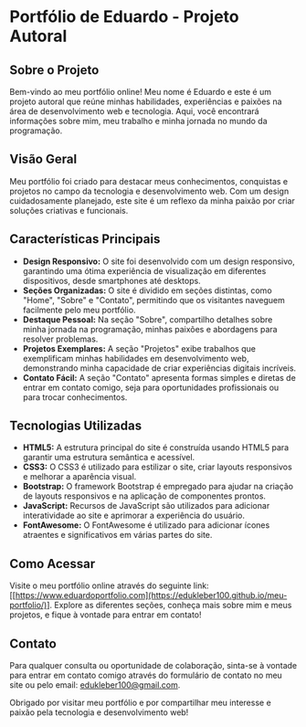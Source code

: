 # Portfólio de Eduardo - Projeto Autoral

## Sobre o Projeto

Bem-vindo ao meu portfólio online! Meu nome é Eduardo e este é um projeto autoral que reúne minhas habilidades, experiências e paixões na área de desenvolvimento web e tecnologia. Aqui, você encontrará informações sobre mim, meu trabalho e minha jornada no mundo da programação.

## Visão Geral

Meu portfólio foi criado para destacar meus conhecimentos, conquistas e projetos no campo da tecnologia e desenvolvimento web. Com um design cuidadosamente planejado, este site é um reflexo da minha paixão por criar soluções criativas e funcionais.

## Características Principais

- **Design Responsivo:** O site foi desenvolvido com um design responsivo, garantindo uma ótima experiência de visualização em diferentes dispositivos, desde smartphones até desktops.
- **Seções Organizadas:** O site é dividido em seções distintas, como "Home", "Sobre" e "Contato", permitindo que os visitantes naveguem facilmente pelo meu portfólio.
- **Destaque Pessoal:** Na seção "Sobre", compartilho detalhes sobre minha jornada na programação, minhas paixões e abordagens para resolver problemas.
- **Projetos Exemplares:** A seção "Projetos" exibe trabalhos que exemplificam minhas habilidades em desenvolvimento web, demonstrando minha capacidade de criar experiências digitais incríveis.
- **Contato Fácil:** A seção "Contato" apresenta formas simples e diretas de entrar em contato comigo, seja para oportunidades profissionais ou para trocar conhecimentos.

## Tecnologias Utilizadas

- **HTML5:** A estrutura principal do site é construída usando HTML5 para garantir uma estrutura semântica e acessível.
- **CSS3:** O CSS3 é utilizado para estilizar o site, criar layouts responsivos e melhorar a aparência visual.
- **Bootstrap:** O framework Bootstrap é empregado para ajudar na criação de layouts responsivos e na aplicação de componentes prontos.
- **JavaScript:** Recursos de JavaScript são utilizados para adicionar interatividade ao site e aprimorar a experiência do usuário.
- **FontAwesome:** O FontAwesome é utilizado para adicionar ícones atraentes e significativos em várias partes do site.

## Como Acessar

Visite o meu portfólio online através do seguinte link: [[https://www.eduardoportfolio.com](https://edukleber100.github.io/meu-portfolio/)]. Explore as diferentes seções, conheça mais sobre mim e meus projetos, e fique à vontade para entrar em contato!

## Contato

Para qualquer consulta ou oportunidade de colaboração, sinta-se à vontade para entrar em contato comigo através do formulário de contato no meu site ou pelo email: edukleber100@gmail.com.

Obrigado por visitar meu portfólio e por compartilhar meu interesse e paixão pela tecnologia e desenvolvimento web!
